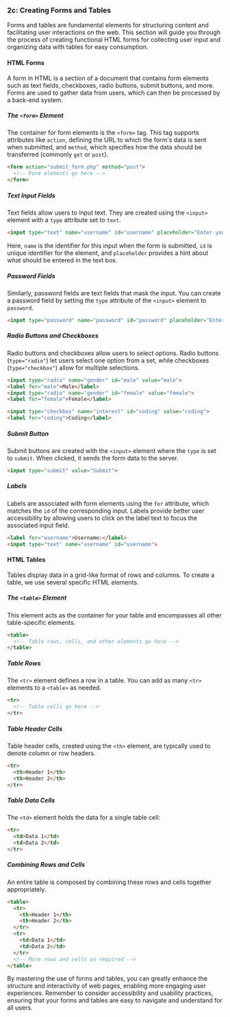 ### 2c: Creating Forms and Tables

Forms and tables are fundamental elements for structuring content and facilitating user interactions on the web. This section will guide you through the process of creating functional HTML forms for collecting user input and organizing data with tables for easy consumption.

#### HTML Forms
A form in HTML is a section of a document that contains form elements such as text fields, checkboxes, radio buttons, submit buttons, and more. Forms are used to gather data from users, which can then be processed by a back-end system.

##### The `<form>` Element
The container for form elements is the `<form>` tag. This tag supports attributes like `action`, defining the URL to which the form's data is sent when submitted, and `method`, which specifies how the data should be transferred (commonly `get` or `post`).

```html
<form action="submit_form.php" method="post">
  <!-- Form elements go here -->
</form>
```

##### Text Input Fields
Text fields allow users to input text. They are created using the `<input>` element with a `type` attribute set to `text`.

```html
<input type="text" name="username" id="username" placeholder="Enter your username">
```

Here, `name` is the identifier for this input when the form is submitted, `id` is unique identifier for the element, and `placeholder` provides a hint about what should be entered in the text box.

##### Password Fields
Similarly, password fields are text fields that mask the input. You can create a password field by setting the `type` attribute of the `<input>` element to `password`.

```html
<input type="password" name="password" id="password" placeholder="Enter your password">
```

##### Radio Buttons and Checkboxes
Radio buttons and checkboxes allow users to select options. Radio buttons (`type="radio"`) let users select one option from a set, while checkboxes (`type="checkbox"`) allow for multiple selections.

```html
<input type="radio" name="gender" id="male" value="male">
<label for="male">Male</label>
<input type="radio" name="gender" id="female" value="female">
<label for="female">Female</label>

<input type="checkbox" name="interest" id="coding" value="coding">
<label for="coding">Coding</label>
```

##### Submit Button
Submit buttons are created with the `<input>` element where the `type` is set to `submit`. When clicked, it sends the form data to the server.

```html
<input type="submit" value="Submit">
```

##### Labels
Labels are associated with form elements using the `for` attribute, which matches the `id` of the corresponding input. Labels provide better user accessibility by allowing users to click on the label text to focus the associated input field.

```html
<label for="username">Username:</label>
<input type="text" name="username" id="username">
```

#### HTML Tables
Tables display data in a grid-like format of rows and columns. To create a table, we use several specific HTML elements.

##### The `<table>` Element
This element acts as the container for your table and encompasses all other table-specific elements.

```html
<table>
  <!-- Table rows, cells, and other elements go here -->
</table>
```

##### Table Rows
The `<tr>` element defines a row in a table. You can add as many `<tr>` elements to a `<table>` as needed.

```html
<tr>
  <!-- Table cells go here -->
</tr>
```

##### Table Header Cells
Table header cells, created using the `<th>` element, are typically used to denote column or row headers.

```html
<tr>
  <th>Header 1</th>
  <th>Header 2</th>
</tr>
```

##### Table Data Cells
The `<td>` element holds the data for a single table cell:

```html
<tr>
  <td>Data 1</td>
  <td>Data 2</td>
</tr>
```

##### Combining Rows and Cells
An entire table is composed by combining these rows and cells together appropriately.

```html
<table>
  <tr>
    <th>Header 1</th>
    <th>Header 2</th>
  </tr>
  <tr>
    <td>Data 1</td>
    <td>Data 2</td>
  </tr>
  <!-- More rows and cells as required -->
</table>
```

By mastering the use of forms and tables, you can greatly enhance the structure and interactivity of web pages, enabling more engaging user experiences. Remember to consider accessibility and usability practices, ensuring that your forms and tables are easy to navigate and understand for all users.